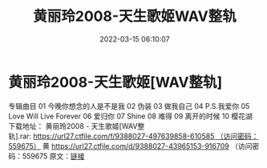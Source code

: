 ﻿---
title: 黄丽玲2008-天生歌姬WAV整轨
date: 2022-03-15 06:10:07
categories: WAV车载音乐、镜像
tags: 华语中文
---
# 黄丽玲2008-天生歌姬[WAV整轨]

专辑曲目
01 今晚你想念的人是不是我
02 伪装
03 做我自己
04 P.S.我爱你
05 Love Will Live Forever
06 爱归你
07 Shine
08 难得
09 离开的时候
10 樱花湖
下载地址：
黄丽玲2008 - 天生歌姬[WAV整轨].rar: https://url27.ctfile.com/f/9388027-497639858-610585 （访问密码：559675）
黄
https://url27.ctfile.com/d/9388027-43965153-916709
（访问密码：559675
原文：[链接](https://blog.sina.com.cn/s/blog_1647c7e7601030w7i.html)